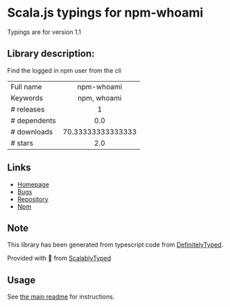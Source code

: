 
# Scala.js typings for npm-whoami

Typings are for version 1.1

## Library description:
Find the logged in npm user from the cli

|                    |                 |
| ------------------ | :-------------: |
| Full name          | npm-whoami |
| Keywords           | npm, whoami |
| # releases         | 1 |
| # dependents       | 0.0 |
| # downloads        | 70.33333333333333 |
| # stars            | 2.0 |

## Links
- [Homepage](https://github.com/jamestalmage/npm-whoami#readme)
- [Bugs](https://github.com/jamestalmage/npm-whoami/issues)
- [Repository](https://github.com/jamestalmage/npm-whoami)
- [Npm](https://www.npmjs.com/package/npm-whoami)
    


## Note
This library has been generated from typescript code from [DefinitelyTyped](https://definitelytyped.org).

Provided with :purple_heart: from [ScalablyTyped](https://github.com/oyvindberg/ScalablyTyped)

## Usage
See [the main readme](../../readme.md) for instructions.


